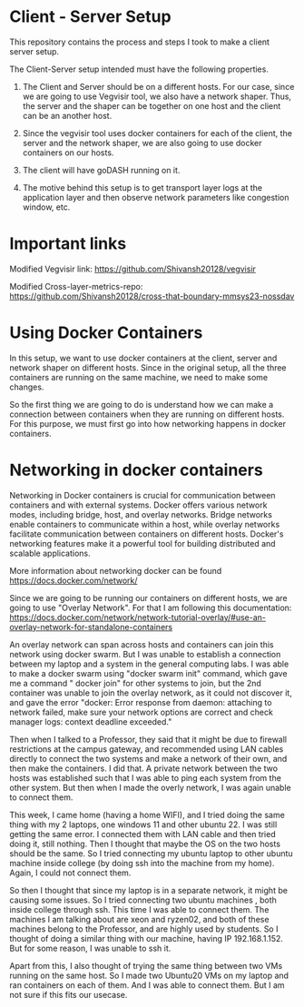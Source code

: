 # Client - Server Setup 
 This repository contains the process and steps I took to make a client server setup.

 The Client-Server setup intended must have the following properties.

 1. The Client and Server should be on a different hosts. For our case, since we are going to use Vegvisir tool, we also have a network shaper. Thus, the server and the shaper can be together on one host and the client can be an another host.

 2. Since the vegvisir tool uses docker containers for each of the client, the server and the network shaper, we are also going to use docker containers on our hosts.

 3. The client will have goDASH running on it.

 4. The motive behind this setup is to get transport layer logs at the application layer and then observe network parameters like congestion window, etc.

# Important links

Modified Vegvisir link: https://github.com/Shivansh20128/vegvisir

Modified Cross-layer-metrics-repo: https://github.com/Shivansh20128/cross-that-boundary-mmsys23-nossdav

 
 # Using Docker Containers

 In this setup, we want to use docker containers at the client, server and network shaper on different hosts. Since in the original setup, all the three containers are running on the same machine, we need to make some changes.

 So the first thing we are going to do is understand how we can make a connection between containers when they are running on different hosts. For this purpose, we must first go into how networking happens in docker containers.

 # Networking in docker containers

 Networking in Docker containers is crucial for communication between containers and with external systems. Docker offers various network modes, including bridge, host, and overlay networks. Bridge networks enable containers to communicate within a host, while overlay networks facilitate communication between containers on different hosts. Docker's networking features make it a powerful tool for building distributed and scalable applications.

 More information about networking docker can be found https://docs.docker.com/network/

 Since we are going to be running our containers on different hosts, we are going to use "Overlay Network".
 For that I am following this documentation: https://docs.docker.com/network/network-tutorial-overlay/#use-an-overlay-network-for-standalone-containers

An overlay network can span across hosts and containers can join this network using docker swarm. But I was unable to establish a connection between my laptop and a system in the general computing labs. I was able to make a docker swarm using "docker swarm init" command, which gave me a command " docker join" for other systems to join, but the 2nd container was unable to join the overlay network, as it could not discover it, and gave the error "docker: Error response from daemon: attaching to network failed, make sure your network options are correct and check manager logs: context deadline exceeded."


Then when I talked to a Professor, they said that it might be due to firewall restrictions at the campus gateway, and recommended using LAN cables directly to connect the two systems and make a network of their own, and then make the containers. I did that. A private network between the two hosts was established such that I was able to ping each system from the other system. But then when I made the overly network, I was again unable to connect them.


This week, I came home (having a home WIFI), and I tried doing the same thing with my 2 laptops, one windows 11 and other ubuntu 22. I was still getting the same error. I connected them with LAN cable and then tried doing it, still nothing.
Then I thought that maybe the OS on the two hosts should be the same. So I tried connecting my ubuntu laptop to other ubuntu machine inside college (by doing ssh into the machine from my home). Again, I could not connect them.

So then I thought that since my laptop is in a separate network, it might be causing some issues. So I tried connecting two ubuntu machines ,  both inside college through ssh. This time I was able to connect them. The machines I am talking about are xeon and ryzen02, and both of these machines belong to the Professor, and are highly used by students. So I thought of doing a similar thing with our machine, having IP 192.168.1.152. But for some reason, I was unable to ssh it.

Apart from this, I also thought of trying the same thing between two VMs running on the same host. So I made two Ubuntu20 VMs on my laptop and ran containers on each of them. And I was able to connect them. But I am not sure if this fits our usecase.


